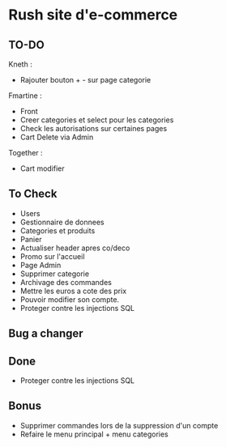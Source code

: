 # Rush site d'e-commerce
## TO-DO
Kneth :
- Rajouter bouton + - sur page categorie

Fmartine :
- Front
- Creer categories et select pour les categories
- Check les autorisations sur certaines pages
- Cart Delete via Admin

Together :
- Cart modifier

## To Check
- Users
- Gestionnaire de donnees
- Categories et produits
- Panier
- Actualiser header apres co/deco
- Promo sur l'accueil
- Page Admin
- Supprimer categorie
- Archivage des commandes
- Mettre les euros a cote des prix
- Pouvoir modifier son compte.
- Proteger contre les injections SQL

## Bug a changer


## Done

- Proteger contre les injections SQL

## Bonus
- Supprimer commandes lors de la suppression d'un compte
- Refaire le menu principal + menu categories
